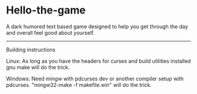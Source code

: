 Hello-the-game
==============

A dark humored text based game designed to help you get through the day and overall feel good about yourself.

--------

Building instructions

Linux:
	As long as you have the headers for curses and build utilities installed gnu make will do the trick.

Windows:
	Need mingw with pdcurses dev or another compiler setup with pdcurses. "mingw32-make -f makefile.win" will do the trick. 

